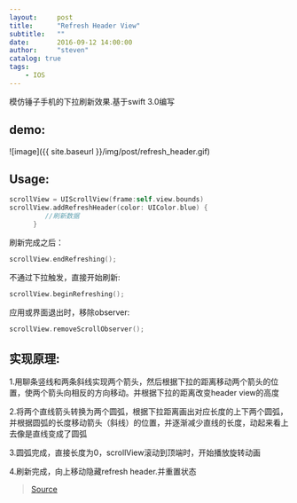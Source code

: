 ```yaml
---
layout:     post
title:      "Refresh Header View"
subtitle:   ""
date:       2016-09-12 14:00:00
author:     "steven"
catalog: true
tags:
    - IOS
---
```


模仿锤子手机的下拉刷新效果.基于swift 3.0编写

demo:
---

![image]({{ site.baseurl }}/img/post/refresh_header.gif)

Usage:
---

```Swift
scrollView = UIScrollView(frame:self.view.bounds)
scrollView.addRefreshHeader(color: UIColor.blue) {
         //刷新数据
      }
```

刷新完成之后：

```Swift
scrollView.endRefreshing();
```

不通过下拉触发，直接开始刷新:

```Swift
scrollView.beginRefreshing();
```

应用或界面退出时，移除observer:

```Swift
scrollView.removeScrollObserver();
```

实现原理:
---

1.用聊条竖线和两条斜线实现两个箭头，然后根据下拉的距离移动两个箭头的位置，使两个箭头向相反的方向移动。并根据下拉的距离改变header view的高度

2.将两个直线箭头转换为两个圆弧，根据下拉距离画出对应长度的上下两个圆弧，并根据圆弧的长度移动箭头（斜线）的位置，并逐渐减少直线的长度，动起来看上去像是直线变成了圆弧

3.圆弧完成，直接长度为0，scrollView滚动到顶端时，开始播放旋转动画

4.刷新完成，向上移动隐藏refresh header.并重置状态


>[Source](https://github.com/StevenDXC/DxRefreshView)
